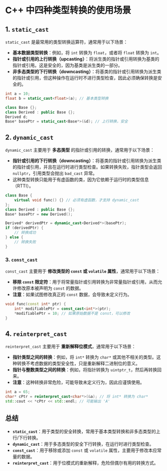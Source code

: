 # C++ 中四种类型转换的使用场景


## 1. `static_cast`
`static_cast` 是最常用的类型转换运算符，通常用于以下场景：

- **基本数据类型转换**：例如，将 `int` 转换为 `float`，或者将 `float` 转换为 `int`。
- **指针或引用的上行转换（upcasting）**：将派生类的指针或引用转换为基类的指针或引用。这是安全的，因为基类是派生类的一部分。
- **非多态类型的下行转换（downcasting）**：将基类的指针或引用转换为派生类的指针或引用，但这种操作在运行时不进行类型检查，因此必须确保转换是安全的。

```cpp
int a = 10;
float b = static_cast<float>(a); // 基本类型转换

class Base {};
class Derived : public Base {};
Derived d;
Base* basePtr = static_cast<Base*>(&d); // 上行转换，安全
```

## 2. `dynamic_cast`
`dynamic_cast` 主要用于 **多态类型** 的指针或引用的转换，通常用于以下场景：

- **指针或引用的下行转换（downcasting）**：将基类的指针或引用转换为派生类的指针或引用，并且在运行时进行类型检查。如果转换失败，指针类型会返回 `nullptr`，引用类型会抛出 `bad_cast` 异常。
- 这种类型转换只能用于有虚函数的类，因为它依赖于运行时的类型信息（RTTI）。

```cpp
class Base {
    virtual void func() {} // 必须有虚函数，才支持 dynamic_cast
};
class Derived : public Base {};
Base* basePtr = new Derived();

Derived* derivedPtr = dynamic_cast<Derived*>(basePtr);
if (derivedPtr) {
    // 转换成功
} else {
    // 转换失败
}
```

### 3. `const_cast`
`const_cast` 主要用于 **修改类型的 `const` 或 `volatile` 属性**，通常用于以下场景：

- **移除 `const` 限定符**：用于将常量指针或引用转换为非常量指针或引用，从而允许修改原本被声明为 `const` 的数据。
- **注意**：如果试图修改真正的 `const` 数据，会导致未定义行为。

```cpp
void func(const int* ptr) {
    int* modifiablePtr = const_cast<int*>(ptr);
    *modifiablePtr = 10; // 如果原始数据不是 const，可以修改
}
```

## 4. `reinterpret_cast`
`reinterpret_cast` 主要用于 **重新解释位模式**，通常用于以下场景：

- **指针类型之间的转换**：例如，将 `int*` 转换为 `char*` 或其他不相关的类型。这种转换不考虑数据的类型安全性，只是重新解释二进制位的意义。
- **指针与整数类型之间的转换**：例如，将指针转换为 `uintptr_t`，然后再转换回来。
- **注意**：这种转换非常危险，可能导致未定义行为，因此应谨慎使用。

```cpp
int a = 65;
char* cPtr = reinterpret_cast<char*>(&a); // 将 int* 转换为 char*
std::cout << *cPtr << std::endl; // 可能输出 'A'
```

## 总结
- **`static_cast`**：用于类型的安全转换，常用于基本类型转换和非多态类型的上行/下行转换。
- **`dynamic_cast`**：用于多态类型的安全下行转换，在运行时进行类型检查。
- **`const_cast`**：用于移除或添加 `const` 或 `volatile` 属性，主要用于修改本应常量的数据。
- **`reinterpret_cast`**：用于位模式的重新解释，危险但偶尔有用的转换方式。
